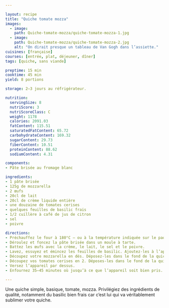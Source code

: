 ```yaml
---

layout: recipe
title: "Quiche tomate mozza"
images:
  - image:
    path: Quiche-tomate-mozza/quiche-tomate-mozza-1.jpg
  - image:
    path: Quiche-tomate-mozza/quiche-tomate-mozza-2.jpg
    alt: "On dirait presque un tableau de Van Gogh dans l’assiette." 
cuisines: [française]
courses: [entrée, plat, déjeuner, dîner]
tags: [quiche, sans viande]

preptime: 15 min
cooktime: 45 min
yield: 8 portions

storage: 2–3 jours au réfrigérateur.

nutrition:
  servingSize: 8
  nutriScore: 3
  nutriScoreClass: C
  weight: 1178
  calories: 2091.03
  fatContent: 115.51
  saturatedFatContent: 65.72
  carbohydrateContent: 169.32
  sugarContent: 29.73
  fiberContent: 10.51
  proteinContent: 88.62
  sodiumContent: 4.31

components:
- Pâte brisée au fromage blanc

ingredients:
- 1 pâte brisée
- 125g de mozzarella
- 2 œufs
- 20cl de lait
- 20cl de crème liquide entière
- une douzaine de tomates cerises
- quelques feuilles de basilic frais
- 1/2 cuillère à café de jus de citron
- sel
- poivre

directions:
- Préchauffez le four à 180°C – ou à la température indiquée sur le paquet de pâte brisée.
- Déroulez et foncez la pâte brisée dans un moule à tarte.
- Battez les œufs avec la crème, le lait, le sel et le poivre.
- Lavez, essuyez et émincez les feuilles de basilic. Ajoutez-les à l’appareil avec le jus de citron et mélangez bien.
- Découpez votre mozzarella en dés. Déposez-les dans le fond de la quiche.
- Découpez vos tomates cerises en 2. Déposes-les dans le fond de la quiche.
- Versez l’appareil par dessus. 
- Enfournez 35–45 minutes où jusqu’à ce que l’appareil soit bien pris.

---
```


Une quiche simple, basique, tomate, mozza. Privilégiez des ingrédients de qualité, notamment du basilic bien frais car c’est lui qui va véritablement sublimer votre quiche.